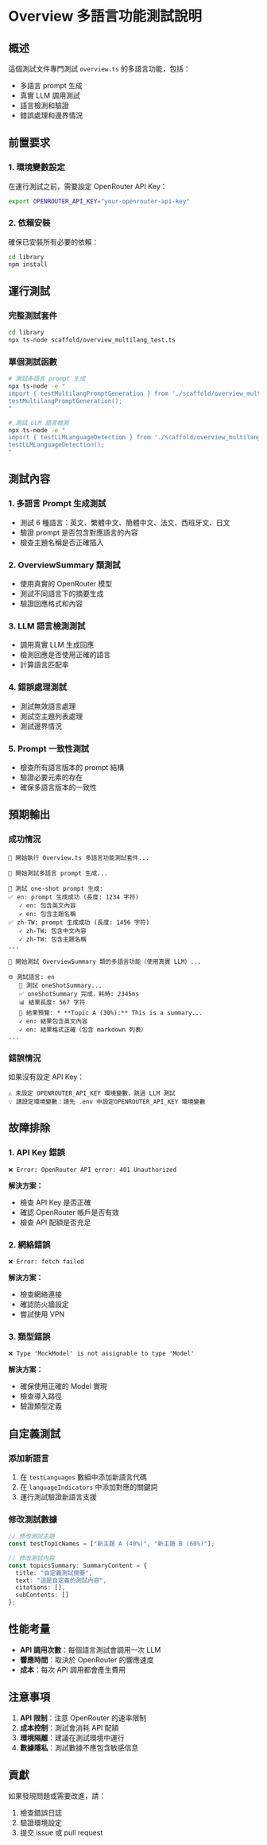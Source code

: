 # Overview 多語言功能測試說明

## 概述

這個測試文件專門測試 `overview.ts` 的多語言功能，包括：
- 多語言 prompt 生成
- 真實 LLM 調用測試
- 語言檢測和驗證
- 錯誤處理和邊界情況

## 前置要求

### 1. 環境變數設定

在運行測試之前，需要設定 OpenRouter API Key：

```bash
export OPENROUTER_API_KEY="your-openrouter-api-key"
```

### 2. 依賴安裝

確保已安裝所有必要的依賴：

```bash
cd library
npm install
```

## 運行測試

### 完整測試套件

```bash
cd library
npx ts-node scaffold/overview_multilang_test.ts
```

### 單個測試函數

```bash
# 測試多語言 prompt 生成
npx ts-node -e "
import { testMultilangPromptGeneration } from './scaffold/overview_multilang_test';
testMultilangPromptGeneration();
"

# 測試 LLM 語言檢測
npx ts-node -e "
import { testLLMLanguageDetection } from './scaffold/overview_multilang_test';
testLLMLanguageDetection();
"
```

## 測試內容

### 1. 多語言 Prompt 生成測試

- 測試 6 種語言：英文、繁體中文、簡體中文、法文、西班牙文、日文
- 驗證 prompt 是否包含對應語言的內容
- 檢查主題名稱是否正確插入

### 2. OverviewSummary 類測試

- 使用真實的 OpenRouter 模型
- 測試不同語言下的摘要生成
- 驗證回應格式和內容

### 3. LLM 語言檢測測試

- 調用真實 LLM 生成回應
- 檢測回應是否使用正確的語言
- 計算語言匹配率

### 4. 錯誤處理測試

- 測試無效語言處理
- 測試空主題列表處理
- 測試邊界情況

### 5. Prompt 一致性測試

- 檢查所有語言版本的 prompt 結構
- 驗證必要元素的存在
- 確保多語言版本的一致性

## 預期輸出

### 成功情況

```
🚀 開始執行 Overview.ts 多語言功能測試套件...

🧪 開始測試多語言 prompt 生成...

📝 測試 one-shot prompt 生成:
✅ en: prompt 生成成功 (長度: 1234 字符)
   ✓ en: 包含英文內容
   ✓ en: 包含主題名稱
✅ zh-TW: prompt 生成成功 (長度: 1456 字符)
   ✓ zh-TW: 包含中文內容
   ✓ zh-TW: 包含主題名稱
...

🧪 開始測試 OverviewSummary 類的多語言功能（使用真實 LLM）...

🌐 測試語言: en
   📝 測試 oneShotSummary...
   ✅ oneShotSummary 完成，耗時: 2345ms
   📊 結果長度: 567 字符
   📝 結果預覽: * **Topic A (30%):** This is a summary...
   ✓ en: 結果包含英文內容
   ✓ en: 結果格式正確（包含 markdown 列表）
...
```

### 錯誤情況

如果沒有設定 API Key：

```
⚠️ 未設定 OPENROUTER_API_KEY 環境變數，跳過 LLM 測試
💡 請設定環境變數：請先 .env 中設定OPENROUTER_API_KEY 環境變數
```

## 故障排除

### 1. API Key 錯誤

```
❌ Error: OpenRouter API error: 401 Unauthorized
```

**解決方案：**
- 檢查 API Key 是否正確
- 確認 OpenRouter 帳戶是否有效
- 檢查 API 配額是否充足

### 2. 網絡錯誤

```
❌ Error: fetch failed
```

**解決方案：**
- 檢查網絡連接
- 確認防火牆設定
- 嘗試使用 VPN

### 3. 類型錯誤

```
❌ Type 'MockModel' is not assignable to type 'Model'
```

**解決方案：**
- 確保使用正確的 Model 實現
- 檢查導入路徑
- 驗證類型定義

## 自定義測試

### 添加新語言

1. 在 `testLanguages` 數組中添加新語言代碼
2. 在 `languageIndicators` 中添加對應的關鍵詞
3. 運行測試驗證新語言支援

### 修改測試數據

```typescript
// 修改測試主題
const testTopicNames = ["新主題 A (40%)", "新主題 B (60%)"];

// 修改測試內容
const topicsSummary: SummaryContent = {
  title: "自定義測試摘要",
  text: "這是自定義的測試內容",
  citations: [],
  subContents: []
};
```

## 性能考量

- **API 調用次數**：每個語言測試會調用一次 LLM
- **響應時間**：取決於 OpenRouter 的響應速度
- **成本**：每次 API 調用都會產生費用

## 注意事項

1. **API 限制**：注意 OpenRouter 的速率限制
2. **成本控制**：測試會消耗 API 配額
3. **環境隔離**：建議在測試環境中運行
4. **數據隱私**：測試數據不應包含敏感信息

## 貢獻

如果發現問題或需要改進，請：
1. 檢查錯誤日誌
2. 驗證環境設定
3. 提交 issue 或 pull request
